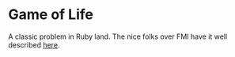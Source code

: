 # Game of Life

A classic problem in Ruby land. The nice folks over FMI have it well described [here][].

[here]: http://2011.fmi.ruby.bg/tasks/6
